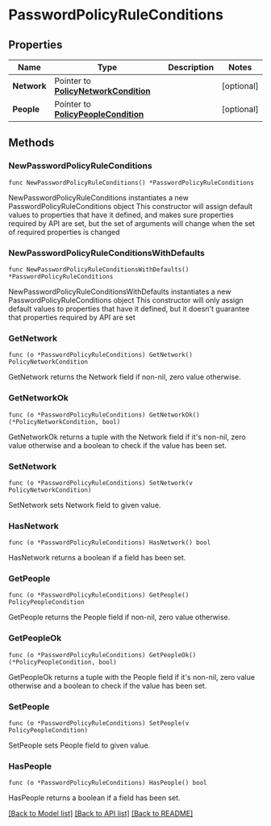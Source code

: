 # PasswordPolicyRuleConditions

## Properties

Name | Type | Description | Notes
------------ | ------------- | ------------- | -------------
**Network** | Pointer to [**PolicyNetworkCondition**](PolicyNetworkCondition.md) |  | [optional] 
**People** | Pointer to [**PolicyPeopleCondition**](PolicyPeopleCondition.md) |  | [optional] 

## Methods

### NewPasswordPolicyRuleConditions

`func NewPasswordPolicyRuleConditions() *PasswordPolicyRuleConditions`

NewPasswordPolicyRuleConditions instantiates a new PasswordPolicyRuleConditions object
This constructor will assign default values to properties that have it defined,
and makes sure properties required by API are set, but the set of arguments
will change when the set of required properties is changed

### NewPasswordPolicyRuleConditionsWithDefaults

`func NewPasswordPolicyRuleConditionsWithDefaults() *PasswordPolicyRuleConditions`

NewPasswordPolicyRuleConditionsWithDefaults instantiates a new PasswordPolicyRuleConditions object
This constructor will only assign default values to properties that have it defined,
but it doesn't guarantee that properties required by API are set

### GetNetwork

`func (o *PasswordPolicyRuleConditions) GetNetwork() PolicyNetworkCondition`

GetNetwork returns the Network field if non-nil, zero value otherwise.

### GetNetworkOk

`func (o *PasswordPolicyRuleConditions) GetNetworkOk() (*PolicyNetworkCondition, bool)`

GetNetworkOk returns a tuple with the Network field if it's non-nil, zero value otherwise
and a boolean to check if the value has been set.

### SetNetwork

`func (o *PasswordPolicyRuleConditions) SetNetwork(v PolicyNetworkCondition)`

SetNetwork sets Network field to given value.

### HasNetwork

`func (o *PasswordPolicyRuleConditions) HasNetwork() bool`

HasNetwork returns a boolean if a field has been set.

### GetPeople

`func (o *PasswordPolicyRuleConditions) GetPeople() PolicyPeopleCondition`

GetPeople returns the People field if non-nil, zero value otherwise.

### GetPeopleOk

`func (o *PasswordPolicyRuleConditions) GetPeopleOk() (*PolicyPeopleCondition, bool)`

GetPeopleOk returns a tuple with the People field if it's non-nil, zero value otherwise
and a boolean to check if the value has been set.

### SetPeople

`func (o *PasswordPolicyRuleConditions) SetPeople(v PolicyPeopleCondition)`

SetPeople sets People field to given value.

### HasPeople

`func (o *PasswordPolicyRuleConditions) HasPeople() bool`

HasPeople returns a boolean if a field has been set.


[[Back to Model list]](../README.md#documentation-for-models) [[Back to API list]](../README.md#documentation-for-api-endpoints) [[Back to README]](../README.md)


